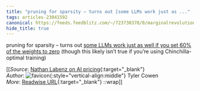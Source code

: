 ```yaml
---
title: "pruning for sparsity – turns out [some LLMs work just as ..."
tags: articles-23041592
canonical: https://feeds.feedblitz.com/~/723730378/0/marginalrevolution~Nathan-Labenz-on-AI-pricing.html
hide_title: true
---
```


pruning for sparsity – turns out [some LLMs work just as well if you set 60% of the weights to zero](https://feeds.feedblitz.com/~/t/0/0/marginalrevolution/~https://secure-web.cisco.com/1LC_3KEJMsW1fzj626qxXR7y_MeRzdNmWKGDPriV9lmVzRK3WTgQ04W85j2rRud2nHpbGxFYfvSzjQB9B-gLPMSJyIiaG0CcUNzwNOv25HcFx9LXOONxwrn7rGGW6WhBAspIzkzSHlhVOawfo2GectTKs2enuxnvNtNKJa-6tEsVg05r6swcHtBV1F_igMj-eQmfib2hfhqV1Us7Kbm_1b41MVe-zzE_q6BiwJVA1hhAZdkX5SvTl5y1hVThwnmSmqvwdULuEgWUDuuLZt66jadKMLGlLECOXF5swruTnOyBoIVatSK_ja9AdY328idGoEL7_gM-TETwjWfkwv1AnbztrFD5LFoErxkISsNx5eI0ZW6Ay1--_EJkGBiB6g41Z709HvImk8AaGkn39gMOhD4lxfELuSizJuJ0dVbHDbIZut2T0o4_Kd_UVHMXsxSYA/https%3A%2F%2Ftwitter.com%2FAlphaSignalAI%2Fstatus%2F1610789373221474304) (though this likely isn’t true if you’re using Chinchilla-optimal training)


[[_Source_: [Nathan Labenz on AI pricing](https://feeds.feedblitz.com/~/723730378/0/marginalrevolution~Nathan-Labenz-on-AI-pricing.html){:target="_blank"}<br>
_Author_: ![favicon](https://s2.googleusercontent.com/s2/favicons?domain=feeds.feedblitz.com){:style="vertical-align:middle"} Tyler Cowen<br>
_More_: [Readwise URL](https://readwise.io/open/452253632){:target="_blank"}
::wrap]]